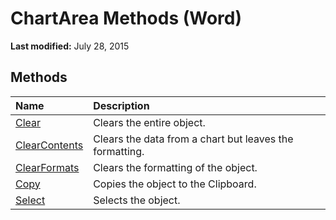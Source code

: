 
# ChartArea Methods (Word)

 **Last modified:** July 28, 2015


## Methods



|**Name**|**Description**|
|:-----|:-----|
| [Clear](779f38e5-4a0e-fb1e-705b-d7f2c678a933.md)|Clears the entire object.|
| [ClearContents](d6642767-e8f5-8834-ec8f-e78ae2994a7b.md)|Clears the data from a chart but leaves the formatting.|
| [ClearFormats](4a528ed5-dec3-13f9-3a83-b3dcdfe79329.md)|Clears the formatting of the object.|
| [Copy](55967e14-7846-d78b-a25b-fb82e008f701.md)|Copies the object to the Clipboard.|
| [Select](521244ba-54d4-805f-b355-606e0200af42.md)|Selects the object.|
